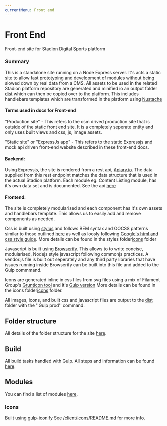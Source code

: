```yaml
---
currentMenu: Front end
---
```


Front End
============


Front-end site for Stadion Digital Sports platform

### Summary
This is a standalone site running on a Node Express server. It's acts a static site to allow fast prototyping and development of modules without being slowed down by real data from a CMS. All assets to be used in the related Stadion platform repository are generated and minified io an output folder [dist](/dist) which can then be copied over to the platform. This includes handlebars templates which are transformed in the platform using [Nustache](https://github.com/jdiamond/Nustache)

#### Terms used in docs for Front-end
"Production site" - This refers to the csm drived production site that is outside of the static front end site. It is a completely seperate entity and only uses built views and css, js, image assets.

"Static site" or "ExpressJs app" - This refers to the static Expressjs and mock api driven front-end website described in these front-end docs.

#### Backend:
Using Expressjs, the site is rendered from a rest api, [Apiary.io](http://apiary.io/). The data supplied from this rest endpoint matches the data structure that is used in the actual Stadion platform. Each module eg: Content Listing module, has it's own data set and is documented. See the api [here](http://docs.stadiondatamodels.apiary.io/)

#### Frontend:
The site is completely modularised and each component has it's own assets and handlebars template. This allows us to easily add and remove components as needed.

Css is built using [stylus](http://learnboost.github.io/stylus/) and follows BEM syntax and OOCSS patterns similar to those outlined [here](http://csswizardry.com/2015/03/more-transparent-ui-code-with-namespaces/) as well as loosly following [Google's html and css style guide](https://google-styleguide.googlecode.com/svn/trunk/htmlcssguide.xml#ID_and_Class_Naming). More details can be found in the styles folder[icons](/client/styles) folder

Javascript is built using [Browserify](http://browserify.org/). This allows to to write concise, modularised, Nodejs style javascript following commonjs practices. A vendor.js file is built out seperately and any third party libraries that have issues running inside Browserify can be built into this file and added to the Gulp commmand.

Icons are generated inline in css files from svg files using a mix of Filament Group's [Grunticon tool](https://github.com/filamentgroup/grunticon) and it's [Gulp version](https://www.npmjs.com/package/gulp-iconify) More details can be found in the icons folder[icons](/client/icons) folder.

All images, icons, and built css and javascript files are output to the [dist](/dist) folder with the ''Gulp prod'' command.



##  Folder structure
All details of the folder structure for the site [here](frontend/folder-structure.html).


## Build
All build tasks handled with Gulp. All steps and information can be found [here](frontend/build.html).



## Modules

You can find a list of modules [here](frontend/modules/index.html).

### Icons
Built using [gulp-iconify](https://github.com/gavro/gulp-iconify)
See [/client/icons/README.md](/client/icons/README.md) for more info.